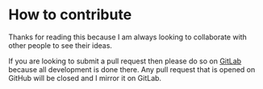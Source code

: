 # How to contribute

Thanks for reading this because I am always looking to collaborate with other people to see their ideas.

If you are looking to submit a pull request then please do so on [GitLab](https://gitlab.com/Cyb3r-Jak3/Argos) because all development is done there. Any pull request that is opened on GitHub will be closed and I mirror it on GitLab.